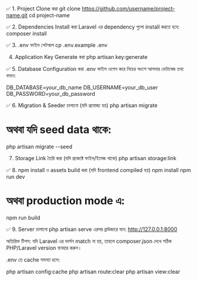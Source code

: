 ✅ 1. Project Clone করা
git clone https://github.com/username/project-name.git
cd project-name


✅ 2. Dependencies Install করা
Laravel এর dependency গুলো install করতে হবে:
composer install

✅ 3. .env ফাইল সেটআপ
cp .env.example .env

4. Application Key Generate করা
php artisan key:generate

✅ 5. Database Configuration করা
.env ফাইল ওপেন করে নিচের অংশে আপনার ডেটাবেজ তথ্য বসান:

DB_DATABASE=your_db_name
DB_USERNAME=your_db_user
DB_PASSWORD=your_db_password

✅ 6. Migration & Seeder চালানো (যদি প্রযোজ্য হয়)
php artisan migrate
# অথবা যদি seed data থাকে:
php artisan migrate --seed

 7. Storage Link তৈরি করা (যদি প্রজেক্টে ফাইল/ইমেজ থাকে)
php artisan storage:link

✅ 8. npm install ও assets build করা (যদি frontend compiled হয়)
npm install
npm run dev
# অথবা production mode এ:
npm run build

✅ 9. Server চালানো
php artisan serve
এরপর ব্রাউজারে যান: http://127.0.0.1:8000

অতিরিক্ত টিপস:
যদি Laravel এর ভার্সন match না হয়, তাহলে composer.json দেখে সঠিক PHP/Laravel version ব্যবহার করুন।

.env তে cache সমস্যা হলে:

php artisan config:cache
php artisan route:clear
php artisan view:clear
